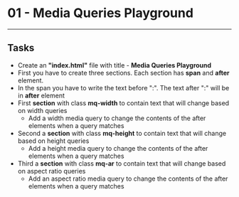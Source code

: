 # 01 - Media Queries Playground
------

## Tasks
* Create an **"index.html"** file with title - **Media Queries Playground**
* First you have to create three sections. Each section has **span** and **after** element.
* In the span you have to write the text before ":". The text after ":" will be in **after** element
* First **section** with class **mq-width** to contain text that will change based on width queries
    * Add a width media query to change the contents of the after elements when a query matches
* Second a **section** with class **mq-height** to contain text that will change based on height queries
    * Add a height media query to change the contents of the after elements when a query matches
* Third a **section** with class **mq-ar** to contain text that will change based on aspect ratio queries
    * Add an aspect ratio media query to change the contents of the after elements when a query matches
